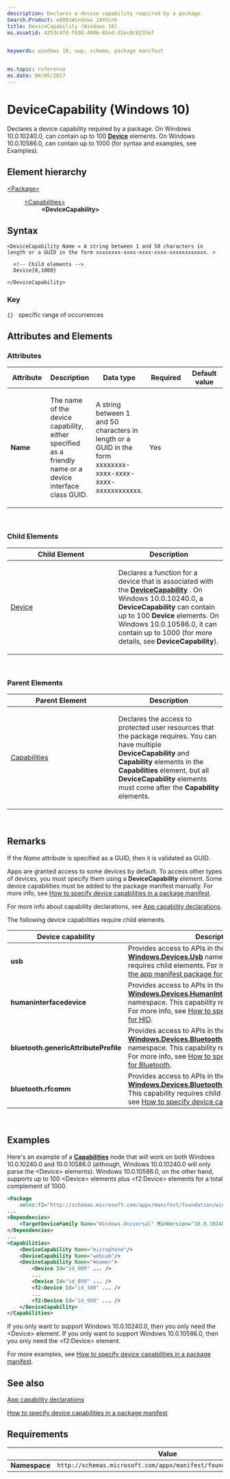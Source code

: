 ```yaml
---
description: Declares a device capability required by a package.
Search.Product: eADQiWindows 10XVcnh
title: DeviceCapability (Windows 10)
ms.assetid: 4353c4fd-f038-4986-81ed-d2ec0c6235ef


keywords: windows 10, uwp, schema, package manifest


ms.topic: reference
ms.date: 04/05/2017
---
```


# DeviceCapability (Windows 10)


Declares a device capability required by a package. On Windows 10.0.10240.0, can contain up to 100 [**Device**](element-device.md) elements. On Windows 10.0.10586.0, can contain up to 1000 (for syntax and examples, see Examples).

## Element hierarchy

<dl>
<dt><a href="element-package.md">&lt;Package&gt;</a></dt>
<dd>
<dl>
<dt><a href="element-capabilities.md">&lt;Capabilities&gt;</a></dt>
<dd><b>&lt;DeviceCapability&gt;</b></dd>
</dl>
</dd>
</dl>

## Syntax

``` syntax
<DeviceCapability Name = A string between 1 and 50 characters in length or a GUID in the form xxxxxxxx-xxxx-xxxx-xxxx-xxxxxxxxxxxx. >

  <!-- Child elements -->
  Device{0,1000}

</DeviceCapability>
```

### Key

`{}`   specific range of occurrences
## Attributes and Elements


### Attributes

<table>
<colgroup>
<col width="20%" />
<col width="20%" />
<col width="20%" />
<col width="20%" />
<col width="20%" />
</colgroup>
<thead>
<tr class="header">
<th>Attribute</th>
<th>Description</th>
<th>Data type</th>
<th>Required</th>
<th>Default value</th>
</tr>
</thead>
<tbody>
<tr class="odd">
<td><strong>Name</strong></td>
<td><p>The name of the device capability, either specified as a friendly name or a device interface class GUID.</p></td>
<td>A string between 1 and 50 characters in length or a GUID in the form xxxxxxxx-xxxx-xxxx-xxxx-xxxxxxxxxxxx.</td>
<td>Yes</td>
<td></td>
</tr>
</tbody>
</table>

 

### Child Elements

<table>
<colgroup>
<col width="50%" />
<col width="50%" />
</colgroup>
<thead>
<tr class="header">
<th>Child Element</th>
<th>Description</th>
</tr>
</thead>
<tbody>
<tr class="odd">
<td><a href="element-device.md">Device</a> </td>
<td><p>Declares a function for a device that is associated with the <a href="element-devicecapability.md"><strong>DeviceCapability</strong></a> . On Windows 10.0.10240.0, a <strong>DeviceCapability</strong> can contain up to 100 <strong>Device</strong> elements. On Windows 10.0.10586.0, it can contain up to 1000 (for more details, see <strong>DeviceCapability</strong>).</p></td>
</tr>
</tbody>
</table>

 

### Parent Elements

<table>
<colgroup>
<col width="50%" />
<col width="50%" />
</colgroup>
<thead>
<tr class="header">
<th>Parent Element</th>
<th>Description</th>
</tr>
</thead>
<tbody>
<tr class="odd">
<td><a href="element-capabilities.md">Capabilities</a> </td>
<td><p>Declares the access to protected user resources that the package requires. You can have multiple <strong>DeviceCapability</strong> and <strong>Capability</strong> elements in the <strong>Capabilities</strong> element, but all <strong>DeviceCapability</strong> elements must come after the <strong>Capability</strong> elements.</p></td>
</tr>
</tbody>
</table>

 

## Remarks

If the *Name* attribute is specified as a GUID, then it is validated as GUID.

Apps are granted access to some devices by default. To access other types of devices, you must specify them using a **DeviceCapability** element. Some device capabilities must be added to the package manifest manually. For more info, see [How to specify device capabilities in a package manifest](../how-to-specify-device-capabilities-in-a-package-manifest.md).

For more info about capability declarations, see [App capability declarations](/previous-versions/windows/apps/hh464936(v=win.10)).

The following device capabilities require child elements.

| Device capability                     | Description                                                                                                                                                                                                                                                                                                                                                      |
|---------------------------------------|------------------------------------------------------------------------------------------------------------------------------------------------------------------------------------------------------------------------------------------------------------------------------------------------------------------------------------------------------------------|
| **usb**                               | Provides access to APIs in the [**Windows.Devices.Usb**](/uwp/api/Windows.Devices.Usb) namespace. This capability requires child elements. For more info, see [Updating the app manifest package for a USB device](/windows-hardware/drivers/usbcon/).                                                                                            |
| **humaninterfacedevice**              | Provides access to APIs in the [**Windows.Devices.HumanInterfaceDevice**](/uwp/api/Windows.Devices.HumanInterfaceDevice) namespace. This capability requires child elements. For more info, see [How to specify device capabilities for HID](../how-to-specify-device-capabilities-for-hid.md).                                             |
| **bluetooth.genericAttributeProfile** | Provides access to APIs in the [**Windows.Devices.Bluetooth.GenericAttributeProfile**](/uwp/api/Windows.Devices.Bluetooth.GenericAttributeProfile) namespace. This capability requires child elements. For more info, see [How to specify device capabilities for Bluetooth](../how-to-specify-device-capabilities-for-bluetooth.md). |
| **bluetooth.rfcomm**                  | Provides access to APIs in the [**Windows.Devices.Bluetooth.Rfcomm**](/uwp/api/Windows.Devices.Bluetooth.Rfcomm) namespace. This capability requires child elements. For more info, see [How to specify device capabilities for Bluetooth](../how-to-specify-device-capabilities-for-bluetooth.md).                                 |

 

## Examples

Here's an example of a [**Capabilities**](element-capabilities.md) node that will work on both Windows 10.0.10240.0 and 10.0.10586.0 (although, Windows 10.0.10240.0 will only parse the &lt;Device&gt; elements). Windows 10.0.10586.0, on the other hand, supports up to 100 &lt;Device&gt; elements plus &lt;f2:Device&gt; elements for a total complement of 1000.

```XML
<Package
    xmlns:f2="http://schemas.microsoft.com/appx/manifest/foundation/windows10/2">
...
<Dependencies>
    <TargetDeviceFamily Name="Windows.Universal" MinVersion="10.0.10240.0" MaxVersionTested="10.0.10586.0"/>
</Dependencies>
...
<Capabilities>
    <DeviceCapability Name="microphone"/>
    <DeviceCapability Name="webcam"/>
    <DeviceCapability Name="<name>">
        <Device Id="id_000" ... />
        ...
        <Device Id="id_099" ... />
        <f2:Device Id="id_100" ... />
        ...
        <f2:Device Id="id_999" ... />
    </DeviceCapability>
</Capabilities>
```

If you only want to support Windows 10.0.10240.0, then you only need the &lt;Device&gt; element. If you only want to support Windows 10.0.10586.0, then you only need the &lt;f2:Device&gt; element.

For more examples, see [How to specify device capabilities in a package manifest](../how-to-specify-device-capabilities-in-a-package-manifest.md).

## See also


[App capability declarations](/previous-versions/windows/apps/hh464936(v=win.10))

[How to specify device capabilities in a package manifest](../how-to-specify-device-capabilities-in-a-package-manifest.md)

## Requirements

|   | Value  |
|--|--|
| **Namespace** | `http://schemas.microsoft.com/appx/manifest/foundation/windows10` |


 

 
